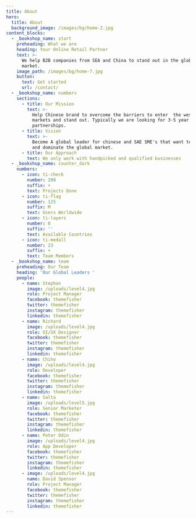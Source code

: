 ```yaml
---
title: About
hero:
  title: About
  background_image: /images/bg/home-2.jpg
content_blocks:
  - _bookshop_name: start
    preheading: What we are
    heading: Your Online Retail Partner
    text: >-
      We help B2B companies from SEA and China to stand out in the global
      market.
    image_path: /images/bg/home-7.jpg
    button:
      text: Get started
      url: /contact/
  - _bookshop_name: numbers
    sections:
      - title: Our Mission
        text: >-
          Help Chinese brand to overcome the barriers to enter  the western
          markets and stand out. Typically we are looking for 3-5 year long
          partnerships.
      - title: Vision
        text: >-
          Become A global leader for chinese and SAE SME's that want to enter
          and dominate the global market.
      - title: Our Approach
        text: We only work with handpicked and qualified businesses
  - _bookshop_name: counter_dark
    numbers:
      - icon: ti-check
        number: 200
        suffix: +
        text: Projects Done
      - icon: ti-flag
        number: 125
        suffix: M
        text: Users Worldwide
      - icon: ti-layers
        number: 8
        suffix: ''
        text: Available Countries
      - icon: ti-medall
        number: 23
        suffix: +
        text: Team Members
  - _bookshop_name: team
    preheading: Our Team
    heading: 'Our Global Leaders '
    people:
      - name: Stephan
        image: /uploads/level4.jpg
        role: Project Manager
        facebook: themefisher
        twitter: themefisher
        instagram: themefisher
        linkedin: themefisher
      - name: Richard
        image: /uploads/level4.jpg
        role: UI/UX Designer
        facebook: themefisher
        twitter: themefisher
        instagram: themefisher
        linkedin: themefisher
      - name: Chiho
        image: /uploads/level4.jpg
        role: Developer
        facebook: themefisher
        twitter: themefisher
        instagram: themefisher
        linkedin: themefisher
      - name: Salta
        image: /uploads/level5.jpg
        role: Senior Marketer
        facebook: themefisher
        twitter: themefisher
        instagram: themefisher
        linkedin: themefisher
      - name: Peter Odin
        image: /uploads/level4.jpg
        role: App Developer
        facebook: themefisher
        twitter: themefisher
        instagram: themefisher
        linkedin: themefisher
      - image: /uploads/level4.jpg
        name: David Spensor
        role: Project Manager
        facebook: themefisher
        twitter: themefisher
        instagram: themefisher
        linkedin: themefisher
---
```


